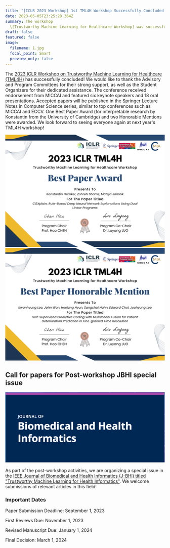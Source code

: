 ```yaml
---
title: "[ICLR 2023 Workshop] 1st TML4H Workshop Successfully Concluded & Call for Papers for JHBI Special Issue"
date: 2023-05-05T23:25:28.364Z
summary: The workshop
  \[Trustworthy Machine Learning for Healthcare Workshop] was successfully held. We also call for papers for the Post-workshop special issue of Journal of Healthcare and Biomedical Informatics (JHBI).
draft: false
featured: false
image:
  filename: 1.jpg
  focal_point: Smart
  preview_only: false
---
```

<!--StartFragment-->

The [2023 ICLR Workshop on Trustworthy Machine Learning for Healthcare (TML4H)](https://sites.google.com/view/tml4h2023) has successfully concluded! We would like to thank the Advisory and Program Committees for their strong support, as well as the Student Organizers for their dedicated assistance. The conference received endorsement from MICCAI and featured six keynote speakers and 18 oral presentations. Accepted papers will be published in the Springer Lecture Notes in Computer Science series, similar to top conferences such as MICCAI and ECCV. One Best Paper Award (for interpretable research by Konstantin from the University of Cambridge) and two Honorable Mentions were awarded. We look forward to seeing everyone again at next year's TML4H workshop!

![](2.png)
![](3.png)

<!--EndFragment-->

<!--StartFragment-->

## **Call for papers for Post-workshop JBHI special issue**

![](4.png)

As part of the post-workshop activities, we are organizing a special issue in the [IEEE Journal of Biomedical and Health Informatics (J-BHI) titled "Trustworthy Machine Learning for Health Informatics"](https://www.embs.org/jbhi/wp-content/uploads/sites/18/2023/05/Trustworthy-20230401_CallforPapers_TMLH.pdf). We welcome submissions of relevant articles in this field!

<!--EndFragment-->

<!--StartFragment-->

### **Important Dates**

Paper Submission Deadline: September 1, 2023

First Reviews Due: November 1, 2023

Revised Manuscript Due: January 1, 2024

Final Decision: March 1, 2024

<!--EndFragment-->